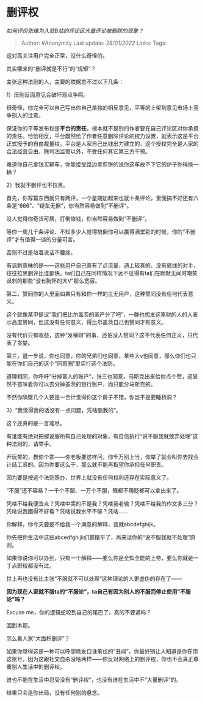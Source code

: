 # 删评权
*如何评价张维为入驻B站的评论区大量评论被删除的现象？*

> Author: #Anonymity 
Last update: *28/01/2022* 
Links: 
Tags:   


这对高关注用户完全正常，没什么奇怪的。

其实哪来的“删评就是不行”的“规矩”？

主张这种法则的人，主要的依据总不过以下几条：

1）压制反面意见会破坏观点争鸣。

很奇怪，你完全可以自己写出你自己单独的相反意见，平等的上架到意见市场上竞争别人的注意。

保证你的平等发布权是**平台的责任**，根本就不是别的作者要在自己评论区对你承担的责任。恰恰相反，平台既然给了作者任意删除评论的权力设置，就表示这是平台正式授予的自由裁量权。平台是人家自己出钱出力建立的，这个授权完全是人家的合法经营自由，除司法监管以外，不受任何其它第三方干预。

难道你自己拿钱买辆车，你能接受路边卖煎饼的说你这车放不下它的炉子你得换一辆？

2）我就不删评也不拉黑。

首先，你写篇东西就只有两评，一个星期加起来也就十条评论，里面搞不好还有六条是“666”、“疑车无据”，你当然容易做到“不删评”。

没人觉得你奇货可居，打倒值钱，你当然容易做到“不删评”。

等你一周几千条评论、不知多少人觉得搞倒你可以赢得满堂彩的时候，你的“不删评”才有值得一谈的分量可言。

否则不过是站着说话不腰疼。

有讽刺意味的是——这些用户自己真有了点流量，遇上较真的、没有底线的对手，往往拉黑删评比谁都快。ta们自己在同样情况下远不见得有ta们在默默无闻时嘲笑讽刺的那些“没有胸怀的大V”那么宽容。

第二，赞同你的人里面如果只有和你一样的三无用户，这种赞同没有任何代表意义。

这个就像某甲提议“我们把比尔盖茨的家产分了吧”，一群也想发这笔财的人的人表示高度赞同，但这没有任何意义，得比尔盖茨自己也赞同才有意义。

没有代价只有收益，这种“发横财”的事，还怕没人赞同？这不代表任何正义，只代表了贪婪。

第三，退一步说，你也同意，你的兄弟们也同意，某些大v也同意，那么你们也只能在你们自己的这个“同意圈”里实行这个法则。

道理相同，你呼吁“分掉富人的账户”，张三也同意，马斯克出来给你点个赞，这显然不意味着你可以去分掉盖茨的银行账户，而只能分马斯克的。

不然你隔壁几个人要是一合计觉得你这个房子不错，你岂不是要睡桥洞？

3）“我觉得我的话没有一点问题，凭啥删我的”。

这个还真的是一言难尽。

有谁能有绝对把握说服所有自己处理的对象，有自信执行“说不服我就放弃处理”这种法则的，请举手。

开玩笑的，教你个乖——你老板要这样问，你千万别上当，你举了就会叫你去找会计结工资的。因为你要这么干，那么就不能再指望你承担任何职责。

因为要是按这个法则照办，世界上就没有任何权利还存在实际意义了。

“不服”还不容易？一千个不服、一万个不服，眼都不用眨都可以拿出来了。

凭啥不给我便宜点？凭啥中奖的不是我？凭啥我老输？凭啥不给我的作文多三分？凭啥说我画得不好看？凭啥说我水平不够？凭啥……

你解释，你今天要是不给我一个满意的解释，我就abcdefghijk。

你先把你生活中这些abcedfghijk们都摆平了，再来谈你的“说不服我就不处理”原则。

如果你说你可以办到，只有一个解释——要么你是全知全能的上帝，要么你就是一丁点职权都没有过。

世上再也没有比主张“不服就不可以处理”这种理论的人更虚伪的存在了——

**因为现在人家就不服ta的“不服论”，ta自己有因为别人的不服而停止使用“不服论”吗？**

Excuse me，你的逻辑蛇咬到自己的尾巴了，真的不要紧吗？

回到本题。

怎么看人家“大面积删评”？

如果你觉得这是一种可以呼朋唤友口诛笔伐的“丑闻”，你最好别让人知道是你在用这账号，因为这跟社交自杀没啥两样——你反对网络上的删评权，你也不会真正尊重别人生活中的删评权。

谁也不能在生活中忍受没有“删评权”，也没有谁在生活中不“大量删评”的。

结果只会是你出局，没有任何别的悬念。